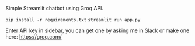 
Simple Streamlit chatbot using Groq API.

 `pip install -r requirements.txt`
 `streamlit run app.py`
 
 Enter API key in sidebar, you can get one by asking me in Slack or make one here: https://groq.com/    
